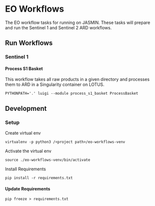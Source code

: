 # EO Workflows
The EO workflow tasks for running on JASMIN. These tasks will prepare and run the Sentinel 1 and Sentinel 2 ARD workflows.

## Run Workflows

### Sentinel 1

#### Process S1 Basket
This workflow takes all raw products in a given directory and processes them to ARD in a Singularity container on LOTUS.
```
PYTHONPATH='.' luigi --module process_s1_basket ProcessBasket
```

## Development
### Setup
Create virtual env
```
virtualenv -p python3 /<project path>/eo-workflows-venv
```
Activate the virtual env
```
source ./eo-workflows-venv/bin/activate
```
Install Requirements
```
pip install -r requirements.txt
```

#### Update Requirements
```
pip freeze > requirements.txt
```